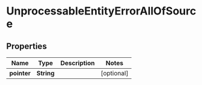 

# UnprocessableEntityErrorAllOfSource


## Properties

| Name | Type | Description | Notes |
|------------ | ------------- | ------------- | -------------|
|**pointer** | **String** |  |  [optional] |



